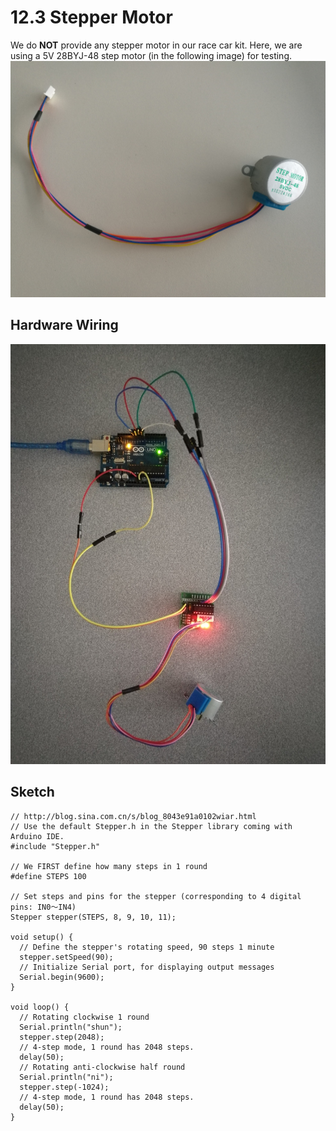 # 12.3 Stepper Motor

We do **NOT** provide any stepper motor in our race car kit. Here, we are using a 5V 28BYJ-48 step motor (in the following image) for testing.
![Image](../../Examples/geek-workshop/essence/motor-step.jpg)

## Hardware Wiring
![Image](../../Examples/geek-workshop/essence/03_stepper.jpg)

## Sketch
```
// http://blog.sina.com.cn/s/blog_8043e91a0102wiar.html
// Use the default Stepper.h in the Stepper library coming with Arduino IDE.
#include "Stepper.h" 

// We FIRST define how many steps in 1 round 
#define STEPS 100 

// Set steps and pins for the stepper (corresponding to 4 digital pins: IN0～IN4)
Stepper stepper(STEPS, 8, 9, 10, 11);

void setup() { 
  // Define the stepper's rotating speed, 90 steps 1 minute
  stepper.setSpeed(90); 
  // Initialize Serial port, for displaying output messages
  Serial.begin(9600);
}

void loop() { 
  // Rotating clockwise 1 round 
  Serial.println("shun");
  stepper.step(2048);
  // 4-step mode, 1 round has 2048 steps. 
  delay(50); 
  // Rotating anti-clockwise half round 
  Serial.println("ni");
  stepper.step(-1024); 
  // 4-step mode, 1 round has 2048 steps. 
  delay(50);
}
```
